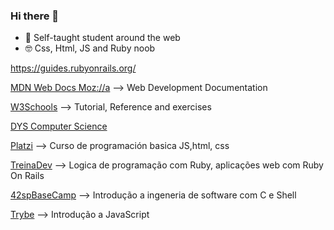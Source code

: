 ### Hi there 👋


- 🌱 Self-taught student around the web
- 🤓 Css, Html, JS and Ruby noob


https://guides.rubyonrails.org/

[MDN Web Docs Moz://a](https://developer.mozilla.org/) --> Web Development Documentation

[W3Schools](https://www.w3schools.com/) --> Tutorial, Reference and exercises

[DYS Computer Science](https://github.com/jamesleeat/TeachYourselfCS-ES/blob/main/TeachYourselfCS-ES.md)

[Platzi](https://platzi.com/clases/programacion-basica/) --> Curso de programación basica JS,html, css
 
[TreinaDev](https://treinadev.com.br/trilhas) --> Logica de programação com Ruby, aplicações web com Ruby On Rails
 
[42spBaseCamp](https://www.42sp.org.br/)  --> Introdução a ingeneria de software com C e Shell
 
[Trybe](https://freecourse.betrybe.com/introducao-ao-javascript/parte-4/) --> Introdução a JavaScript
 
 


<!--
**angelasoler/angelasoler** is a ✨ _special_ ✨ repository because its `README.md` (this file) appears on your GitHub profile.

Here are some ideas to get you started:

- 🔭 I’m currently working on ...
- 🌱 I’m currently learning ...
- 👯 I’m looking to collaborate on ...
- 🤔 I’m looking for help with ...
- 💬 Ask me about ...
- 📫 How to reach me: ...
- 😄 Pronouns: ...
- ⚡ Fun fact: ...
-->
